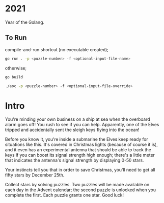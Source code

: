 # 2021

Year of the Golang.

## To Run

compile-and-run shortcut (no executable created);
```bash
go run . -p <puzzle-number> -f <optional-input-file-name>
```

otherwise;
```bash
go build
```
```bash
./aoc -p <puzzle-number> -f <optional-input-file-override>
```


# Intro

You're minding your own business on a ship at sea when the overboard alarm goes off! You rush to see if you can help. Apparently, one of the Elves tripped and accidentally sent the sleigh keys flying into the ocean!

Before you know it, you're inside a submarine the Elves keep ready for situations like this. It's covered in Christmas lights (because of course it is), and it even has an experimental antenna that should be able to track the keys if you can boost its signal strength high enough; there's a little meter that indicates the antenna's signal strength by displaying 0-50 stars.

Your instincts tell you that in order to save Christmas, you'll need to get all fifty stars by December 25th.

Collect stars by solving puzzles. Two puzzles will be made available on each day in the Advent calendar; the second puzzle is unlocked when you complete the first. Each puzzle grants one star. Good luck!